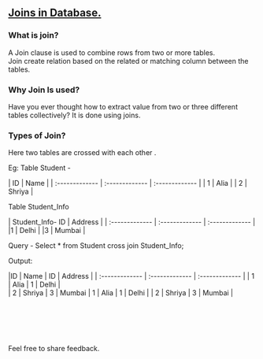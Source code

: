 ## [Joins in Database.](https://prayuja-teli.github.io/Blog/Joins)<br/>    

### What is join?<br/>

A Join clause is used to combine rows from two or more tables.<br/>
Join create relation based on the related or matching column between the tables.<br/>

### Why Join Is used?<br/>

Have you ever thought how to extract value from two or three different tables collectively? 
It is done using joins.<br/>


### Types of Join?<br/>

Here two tables are crossed with each other .<br/>

Eg:
Table Student -		

| ID | Name |
| :------------- | :------------- | :------------- | 
| 1 | Alia |
| 2 | Shriya |


 Table Student_Info <br/>
    
    
    
| Student_Info- ID | Address |
| :------------- | :------------- | :------------- | 
|1 | Delhi  |
|3 | Mumbai  |


Query - 
Select * from Student cross join Student_Info;<br/>

Output:

|ID  | Name  |  ID    | Address  |
| :------------- | :------------- | :------------- | 
| 1  | Alia     |    1   | Delhi |   
| 2  | Shriya   |   3   | Mumbai
| 1  |  Alia    |      1   | Delhi |
| 2  | Shriya   |  3  | Mumbai |

 
 
 <br/><br/><br/><br/>
 
 
 Feel free to share feedback.
